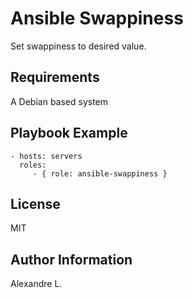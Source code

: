 # Ansible Swappiness

Set swappiness to desired value.

## Requirements
A Debian based system

## Playbook Example
    - hosts: servers
      roles:
         - { role: ansible-swappiness }

## License
MIT

## Author Information
Alexandre L.
